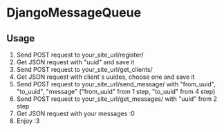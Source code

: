 # DjangoMessageQueue
## Usage
1. Send POST request to your_site_url/register/
2. Get JSON request with "uuid" and save it
3. Send POST request to your_site_url/get_clients/
4. Get JSON request with client`s uuides, choose one and save it 
5. Send POST request to your_site_url/send_message/ with "from_uuid", "to_uuid", "message" ("from_uuid" from 1 step, "to_uuid" from 4 step)
6. Send POST request to your_site_url/get_messages/ with "uuid" from 2 step
7. Get JSON request with your messages :0
8. Enjoy :3

